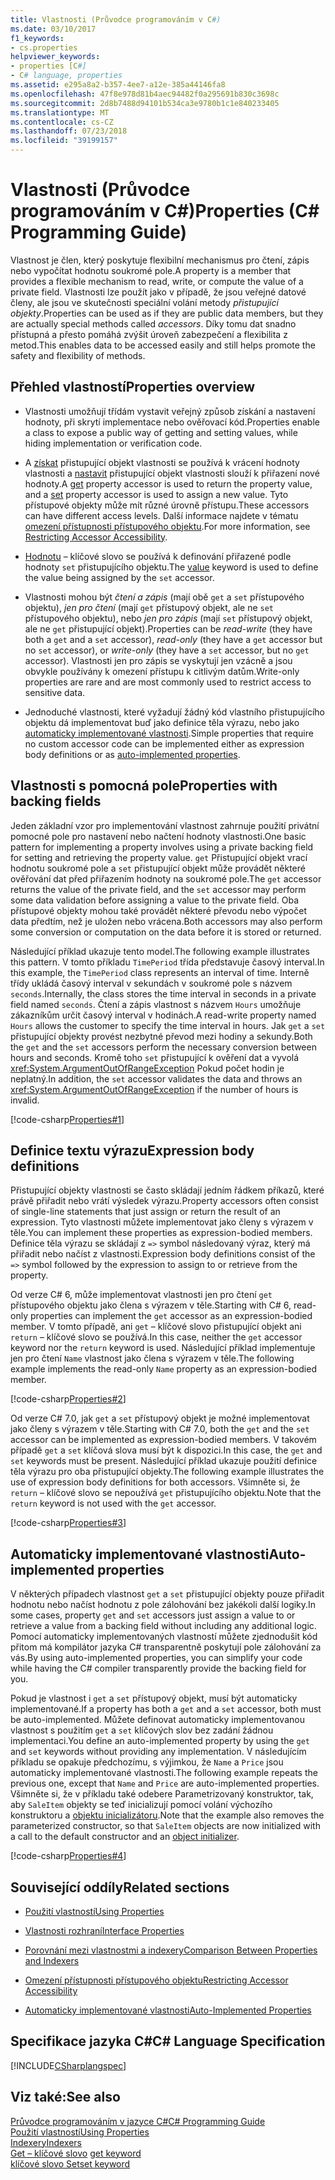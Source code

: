 ```yaml
---
title: Vlastnosti (Průvodce programováním v C#)
ms.date: 03/10/2017
f1_keywords:
- cs.properties
helpviewer_keywords:
- properties [C#]
- C# language, properties
ms.assetid: e295a8a2-b357-4ee7-a12e-385a44146fa8
ms.openlocfilehash: 47f8e978d81b4aec94482f0a295691b830c3698c
ms.sourcegitcommit: 2d8b7488d94101b534ca3e9780b1c1e840233405
ms.translationtype: MT
ms.contentlocale: cs-CZ
ms.lasthandoff: 07/23/2018
ms.locfileid: "39199157"
---
```

# <a name="properties-c-programming-guide"></a><span data-ttu-id="7eacf-102">Vlastnosti (Průvodce programováním v C#)</span><span class="sxs-lookup"><span data-stu-id="7eacf-102">Properties (C# Programming Guide)</span></span>

<span data-ttu-id="7eacf-103">Vlastnost je člen, který poskytuje flexibilní mechanismus pro čtení, zápis nebo vypočítat hodnotu soukromé pole.</span><span class="sxs-lookup"><span data-stu-id="7eacf-103">A property is a member that provides a flexible mechanism to read, write, or compute the value of a private field.</span></span> <span data-ttu-id="7eacf-104">Vlastnosti lze použít jako v případě, že jsou veřejné datové členy, ale jsou ve skutečnosti speciální volání metody *přistupující objekty*.</span><span class="sxs-lookup"><span data-stu-id="7eacf-104">Properties can be used as if they are public data members, but they are actually special methods called *accessors*.</span></span> <span data-ttu-id="7eacf-105">Díky tomu dat snadno přístupná a přesto pomáhá zvýšit úroveň zabezpečení a flexibilita z metod.</span><span class="sxs-lookup"><span data-stu-id="7eacf-105">This enables data to be accessed easily and still helps promote the safety and flexibility of methods.</span></span>  

## <a name="properties-overview"></a><span data-ttu-id="7eacf-106">Přehled vlastností</span><span class="sxs-lookup"><span data-stu-id="7eacf-106">Properties overview</span></span>  
  
- <span data-ttu-id="7eacf-107">Vlastnosti umožňují třídám vystavit veřejný způsob získání a nastavení hodnoty, při skrytí implementace nebo ověřovací kód.</span><span class="sxs-lookup"><span data-stu-id="7eacf-107">Properties enable a class to expose a public way of getting and setting values, while hiding implementation or verification code.</span></span>  
  
- <span data-ttu-id="7eacf-108">A [získat](../../../csharp/language-reference/keywords/get.md) přistupující objekt vlastnosti se používá k vrácení hodnoty vlastnosti a [nastavit](../../../csharp/language-reference/keywords/set.md) přistupující objekt vlastnosti slouží k přiřazení nové hodnoty.</span><span class="sxs-lookup"><span data-stu-id="7eacf-108">A [get](../../../csharp/language-reference/keywords/get.md) property accessor is used to return the property value, and a [set](../../../csharp/language-reference/keywords/set.md) property accessor is used to assign a new value.</span></span> <span data-ttu-id="7eacf-109">Tyto přístupové objekty může mít různé úrovně přístupu.</span><span class="sxs-lookup"><span data-stu-id="7eacf-109">These accessors can have different access levels.</span></span> <span data-ttu-id="7eacf-110">Další informace najdete v tématu [omezení přístupnosti přístupového objektu](../../../csharp/programming-guide/classes-and-structs/restricting-accessor-accessibility.md).</span><span class="sxs-lookup"><span data-stu-id="7eacf-110">For more information, see [Restricting Accessor Accessibility](../../../csharp/programming-guide/classes-and-structs/restricting-accessor-accessibility.md).</span></span>  
  
- <span data-ttu-id="7eacf-111">[Hodnotu](../../../csharp/language-reference/keywords/value.md) – klíčové slovo se používá k definování přiřazené podle hodnoty `set` přistupujícího objektu.</span><span class="sxs-lookup"><span data-stu-id="7eacf-111">The [value](../../../csharp/language-reference/keywords/value.md) keyword is used to define the value being assigned by the `set` accessor.</span></span>  
- <span data-ttu-id="7eacf-112">Vlastnosti mohou být *čtení a zápis* (mají obě `get` a `set` přístupového objektu), *jen pro čtení* (mají `get` přístupový objekt, ale ne `set` přístupového objektu), nebo *jen pro zápis* (mají `set` přístupový objekt, ale ne `get` přistupující objekt).</span><span class="sxs-lookup"><span data-stu-id="7eacf-112">Properties can be *read-write* (they have both a `get` and a `set` accessor), *read-only* (they have a `get` accessor but no `set` accessor), or *write-only* (they have a `set` accessor, but no `get` accessor).</span></span> <span data-ttu-id="7eacf-113">Vlastnosti jen pro zápis se vyskytují jen vzácně a jsou obvykle používány k omezení přístupu k citlivým datům.</span><span class="sxs-lookup"><span data-stu-id="7eacf-113">Write-only properties are rare and are most commonly used to restrict access to sensitive data.</span></span>

- <span data-ttu-id="7eacf-114">Jednoduché vlastnosti, které vyžadují žádný kód vlastního přistupujícího objektu dá implementovat buď jako definice těla výrazu, nebo jako [automaticky implementované vlastnosti](../../../csharp/programming-guide/classes-and-structs/auto-implemented-properties.md).</span><span class="sxs-lookup"><span data-stu-id="7eacf-114">Simple properties that require no custom accessor code can be implemented either as expression body definitions or as [auto-implemented properties](../../../csharp/programming-guide/classes-and-structs/auto-implemented-properties.md).</span></span>
 
## <a name="properties-with-backing-fields"></a><span data-ttu-id="7eacf-115">Vlastnosti s pomocná pole</span><span class="sxs-lookup"><span data-stu-id="7eacf-115">Properties with backing fields</span></span>

<span data-ttu-id="7eacf-116">Jeden základní vzor pro implementování vlastnost zahrnuje použití privátní pomocné pole pro nastavení nebo načtení hodnoty vlastnosti.</span><span class="sxs-lookup"><span data-stu-id="7eacf-116">One basic pattern for implementing a property involves using a private backing field for setting and retrieving the property value.</span></span> <span data-ttu-id="7eacf-117">`get` Přistupující objekt vrací hodnotu soukromé pole a `set` přistupující objekt může provádět některé ověřování dat před přiřazením hodnoty na soukromé pole.</span><span class="sxs-lookup"><span data-stu-id="7eacf-117">The `get` accessor returns the value of the private field, and the `set` accessor may perform some data validation before assigning a value to the private field.</span></span> <span data-ttu-id="7eacf-118">Oba přístupové objekty mohou také provádět některé převodu nebo výpočet data předtím, než je uložen nebo vrácena.</span><span class="sxs-lookup"><span data-stu-id="7eacf-118">Both accessors may also perform some conversion or computation on the data before it is stored or returned.</span></span>

<span data-ttu-id="7eacf-119">Následující příklad ukazuje tento model.</span><span class="sxs-lookup"><span data-stu-id="7eacf-119">The following example illustrates this pattern.</span></span> <span data-ttu-id="7eacf-120">V tomto příkladu `TimePeriod` třída představuje časový interval.</span><span class="sxs-lookup"><span data-stu-id="7eacf-120">In this example, the `TimePeriod` class represents an interval of time.</span></span> <span data-ttu-id="7eacf-121">Interně třídy ukládá časový interval v sekundách v soukromé pole s názvem `seconds`.</span><span class="sxs-lookup"><span data-stu-id="7eacf-121">Internally, the class stores the time interval in seconds in a private field named `seconds`.</span></span> <span data-ttu-id="7eacf-122">Čtení a zápis vlastnost s názvem `Hours` umožňuje zákazníkům určit časový interval v hodinách.</span><span class="sxs-lookup"><span data-stu-id="7eacf-122">A read-write property named `Hours` allows the customer to specify the time interval in hours.</span></span> <span data-ttu-id="7eacf-123">Jak `get` a `set` přistupující objekty provést nezbytné převod mezi hodiny a sekundy.</span><span class="sxs-lookup"><span data-stu-id="7eacf-123">Both the `get` and the `set` accessors perform the necessary conversion between hours and seconds.</span></span> <span data-ttu-id="7eacf-124">Kromě toho `set` přistupující k ověření dat a vyvolá <xref:System.ArgumentOutOfRangeException> Pokud počet hodin je neplatný.</span><span class="sxs-lookup"><span data-stu-id="7eacf-124">In addition, the `set` accessor validates the data and throws an <xref:System.ArgumentOutOfRangeException> if the number of hours is invalid.</span></span> 
   
 [!code-csharp[Properties#1](../../../../samples/snippets/csharp/programming-guide/classes-and-structs/properties-1.cs)]  
  
## <a name="expression-body-definitions"></a><span data-ttu-id="7eacf-125">Definice textu výrazu</span><span class="sxs-lookup"><span data-stu-id="7eacf-125">Expression body definitions</span></span>  

 <span data-ttu-id="7eacf-126">Přistupující objekty vlastnosti se často skládají jedním řádkem příkazů, které právě přiřadit nebo vrátí výsledek výrazu.</span><span class="sxs-lookup"><span data-stu-id="7eacf-126">Property accessors often consist of single-line statements that just assign or return the result of an expression.</span></span> <span data-ttu-id="7eacf-127">Tyto vlastnosti můžete implementovat jako členy s výrazem v těle.</span><span class="sxs-lookup"><span data-stu-id="7eacf-127">You can implement these properties as expression-bodied members.</span></span> <span data-ttu-id="7eacf-128">Definice těla výrazu se skládají z `=>` symbol následovaný výraz, který má přiřadit nebo načíst z vlastnosti.</span><span class="sxs-lookup"><span data-stu-id="7eacf-128">Expression body definitions consist of the `=>` symbol followed by the expression to assign to or retrieve from the property.</span></span>

 <span data-ttu-id="7eacf-129">Od verze C# 6, může implementovat vlastnosti jen pro čtení `get` přístupového objektu jako člena s výrazem v těle.</span><span class="sxs-lookup"><span data-stu-id="7eacf-129">Starting with C# 6, read-only properties can implement the `get` accessor as an expression-bodied member.</span></span> <span data-ttu-id="7eacf-130">V tomto případě, ani `get` – klíčové slovo přistupující objekt ani `return` – klíčové slovo se používá.</span><span class="sxs-lookup"><span data-stu-id="7eacf-130">In this case, neither the `get` accessor keyword nor the `return` keyword is used.</span></span> <span data-ttu-id="7eacf-131">Následující příklad implementuje jen pro čtení `Name` vlastnost jako člena s výrazem v těle.</span><span class="sxs-lookup"><span data-stu-id="7eacf-131">The following example implements the read-only `Name` property as an expression-bodied member.</span></span>

 [!code-csharp[Properties#2](../../../../samples/snippets/csharp/programming-guide/classes-and-structs/properties-2.cs)]  

 <span data-ttu-id="7eacf-132">Od verze C# 7.0, jak `get` a `set` přístupový objekt je možné implementovat jako členy s výrazem v těle.</span><span class="sxs-lookup"><span data-stu-id="7eacf-132">Starting with C# 7.0, both the `get` and the `set` accessor can be implemented as expression-bodied members.</span></span> <span data-ttu-id="7eacf-133">V takovém případě `get` a `set` klíčová slova musí být k dispozici.</span><span class="sxs-lookup"><span data-stu-id="7eacf-133">In this case, the `get` and `set` keywords must be present.</span></span> <span data-ttu-id="7eacf-134">Následující příklad ukazuje použití definice těla výrazu pro oba přistupující objekty.</span><span class="sxs-lookup"><span data-stu-id="7eacf-134">The following example illustrates the use of expression body definitions for both accessors.</span></span> <span data-ttu-id="7eacf-135">Všimněte si, že `return` – klíčové slovo se nepoužívá `get` přistupujícího objektu.</span><span class="sxs-lookup"><span data-stu-id="7eacf-135">Note that the `return` keyword is not used with the `get` accessor.</span></span>
 
  [!code-csharp[Properties#3](../../../../samples/snippets/csharp/programming-guide/classes-and-structs/properties-3.cs)]  

## <a name="auto-implemented-properties"></a><span data-ttu-id="7eacf-136">Automaticky implementované vlastnosti</span><span class="sxs-lookup"><span data-stu-id="7eacf-136">Auto-implemented properties</span></span>

<span data-ttu-id="7eacf-137">V některých případech vlastnost `get` a `set` přistupující objekty pouze přiřadit hodnotu nebo načíst hodnotu z pole zálohování bez jakékoli další logiky.</span><span class="sxs-lookup"><span data-stu-id="7eacf-137">In some cases, property `get` and `set` accessors just assign a value to or retrieve a value from a backing field without including any additional logic.</span></span> <span data-ttu-id="7eacf-138">Pomocí automaticky implementovaných vlastností můžete zjednodušit kód přitom má kompilátor jazyka C# transparentně poskytují pole zálohování za vás.</span><span class="sxs-lookup"><span data-stu-id="7eacf-138">By using auto-implemented properties, you can simplify your code while having the C# compiler transparently provide the backing field for you.</span></span> 

<span data-ttu-id="7eacf-139">Pokud je vlastnost i `get` a `set` přístupový objekt, musí být automaticky implementované.</span><span class="sxs-lookup"><span data-stu-id="7eacf-139">If a property has both a `get` and a `set` accessor, both must be auto-implemented.</span></span> <span data-ttu-id="7eacf-140">Můžete definovat automaticky implementovanou vlastnost s použitím `get` a `set` klíčových slov bez zadání žádnou implementaci.</span><span class="sxs-lookup"><span data-stu-id="7eacf-140">You define an auto-implemented property by using the `get` and `set` keywords without providing any implementation.</span></span> <span data-ttu-id="7eacf-141">V následujícím příkladu se opakuje předchozímu, s výjimkou, že `Name` a `Price` jsou automaticky implementované vlastnosti.</span><span class="sxs-lookup"><span data-stu-id="7eacf-141">The following example repeats the previous one, except that `Name` and `Price` are auto-implemented properties.</span></span> <span data-ttu-id="7eacf-142">Všimněte si, že v příkladu také odebere Parametrizovaný konstruktor, tak, aby `SaleItem` objekty se teď inicializují pomocí volání výchozího konstruktoru a [objektu inicializátoru](object-and-collection-initializers.md).</span><span class="sxs-lookup"><span data-stu-id="7eacf-142">Note that the example also removes the parameterized constructor, so that `SaleItem` objects are now initialized with a call to the default constructor and an [object initializer](object-and-collection-initializers.md).</span></span>

  [!code-csharp[Properties#4](../../../../samples/snippets/csharp/programming-guide/classes-and-structs/properties-4.cs)]  

## <a name="related-sections"></a><span data-ttu-id="7eacf-143">Související oddíly</span><span class="sxs-lookup"><span data-stu-id="7eacf-143">Related sections</span></span>  
  
-   [<span data-ttu-id="7eacf-144">Použití vlastností</span><span class="sxs-lookup"><span data-stu-id="7eacf-144">Using Properties</span></span>](../../../csharp/programming-guide/classes-and-structs/using-properties.md)  
  
-   [<span data-ttu-id="7eacf-145">Vlastnosti rozhraní</span><span class="sxs-lookup"><span data-stu-id="7eacf-145">Interface Properties</span></span>](../../../csharp/programming-guide/classes-and-structs/interface-properties.md)  
  
-   [<span data-ttu-id="7eacf-146">Porovnání mezi vlastnostmi a indexery</span><span class="sxs-lookup"><span data-stu-id="7eacf-146">Comparison Between Properties and Indexers</span></span>](../../../csharp/programming-guide/indexers/comparison-between-properties-and-indexers.md)  
  
-   [<span data-ttu-id="7eacf-147">Omezení přístupnosti přístupového objektu</span><span class="sxs-lookup"><span data-stu-id="7eacf-147">Restricting Accessor Accessibility</span></span>](../../../csharp/programming-guide/classes-and-structs/restricting-accessor-accessibility.md)  
  
-   [<span data-ttu-id="7eacf-148">Automaticky implementované vlastnosti</span><span class="sxs-lookup"><span data-stu-id="7eacf-148">Auto-Implemented Properties</span></span>](../../../csharp/programming-guide/classes-and-structs/auto-implemented-properties.md)  
  
## <a name="c-language-specification"></a><span data-ttu-id="7eacf-149">Specifikace jazyka C#</span><span class="sxs-lookup"><span data-stu-id="7eacf-149">C# Language Specification</span></span>  
 [!INCLUDE[CSharplangspec](~/includes/csharplangspec-md.md)]  
  
## <a name="see-also"></a><span data-ttu-id="7eacf-150">Viz také:</span><span class="sxs-lookup"><span data-stu-id="7eacf-150">See also</span></span>
 [<span data-ttu-id="7eacf-151">Průvodce programováním v jazyce C#</span><span class="sxs-lookup"><span data-stu-id="7eacf-151">C# Programming Guide</span></span>](../../../csharp/programming-guide/index.md)  
 [<span data-ttu-id="7eacf-152">Použití vlastností</span><span class="sxs-lookup"><span data-stu-id="7eacf-152">Using Properties</span></span>](../../../csharp/programming-guide/classes-and-structs/using-properties.md)  
 [<span data-ttu-id="7eacf-153">Indexery</span><span class="sxs-lookup"><span data-stu-id="7eacf-153">Indexers</span></span>](../../../csharp/programming-guide/indexers/index.md)  
 <span data-ttu-id="7eacf-154">[Get – klíčové slovo](../../../csharp/language-reference/keywords/get.md)  </span><span class="sxs-lookup"><span data-stu-id="7eacf-154">[get keyword](../../../csharp/language-reference/keywords/get.md)  </span></span>  
 [<span data-ttu-id="7eacf-155">klíčové slovo Set</span><span class="sxs-lookup"><span data-stu-id="7eacf-155">set keyword</span></span>](../../../csharp/language-reference/keywords/set.md)    
